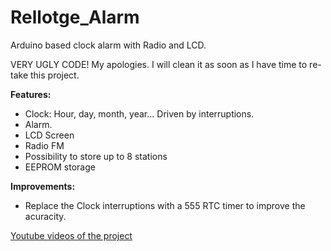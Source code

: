 Rellotge_Alarm
==============

Arduino based clock alarm with Radio and LCD.

VERY UGLY CODE! My apologies. I will clean it as soon as I have time to re-take this project.

**Features:**

* Clock: Hour, day, month, year... Driven by interruptions.
* Alarm.
* LCD Screen
* Radio FM
* Possibility to store up to 8 stations
* EEPROM storage

**Improvements:**

* Replace the Clock interruptions with a 555 RTC timer to improve the acuracity.
	

[Youtube videos of the project](http://www.youtube.com/playlist?list=PLF29DEB4A71C8F10A "Youtube videos of the project")
